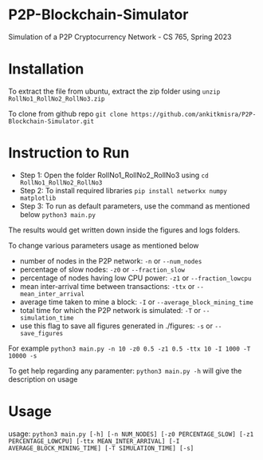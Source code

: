 # P2P-Blockchain-Simulator
Simulation of a P2P Cryptocurrency Network - CS 765, Spring 2023

# Installation
To extract the file from ubuntu, extract the zip folder using `unzip RollNo1_RollNo2_RollNo3.zip`

To clone from github repo `git clone https://github.com/ankitkmisra/P2P-Blockchain-Simulator.git`


# Instruction to Run
* Step 1: Open the folder RollNo1_RollNo2_RollNo3 using `cd RollNo1_RollNo2_RollNo3`
* Step 2: To install required libraries `pip install networkx numpy matplotlib`
* Step 3: To run as default parameters, use the command as mentioned below `python3 main.py`

The results would get written down inside the figures and logs folders.

To change various parameters usage as mentioned below
* number of nodes in the P2P network: `-n` or `--num_nodes`
* percentage of slow nodes: `-z0` or `--fraction_slow`
* percentage of nodes having low CPU power: `-z1` or `--fraction_lowcpu`
* mean inter-arrival time between transactions: `-ttx` or `--mean_inter_arrival`
* average time taken to mine a block: `-I` or `--average_block_mining_time`
* total time for which the P2P network is simulated: `-T` or `--simulation_time`
* use this flag to save all figures generated in ./figures: `-s` or `--save_figures`

For example `python3 main.py -n 10 -z0 0.5 -z1 0.5 -ttx 10 -I 1000 -T 10000 -s`

To get help regarding any paramenter: `python3 main.py -h` will give the description on usage

# Usage
usage: `python3 main.py [-h] [-n NUM_NODES] [-z0 PERCENTAGE_SLOW] [-z1 PERCENTAGE_LOWCPU] [-ttx MEAN_INTER_ARRIVAL]
               [-I AVERAGE_BLOCK_MINING_TIME] [-T SIMULATION_TIME] [-s]`
